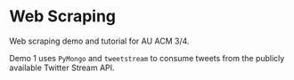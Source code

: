 Web Scraping
============

Web scraping demo and tutorial for AU ACM 3/4.

Demo 1 uses `PyMongo` and `tweetstream` to consume tweets from the publicly available Twitter Stream API.
